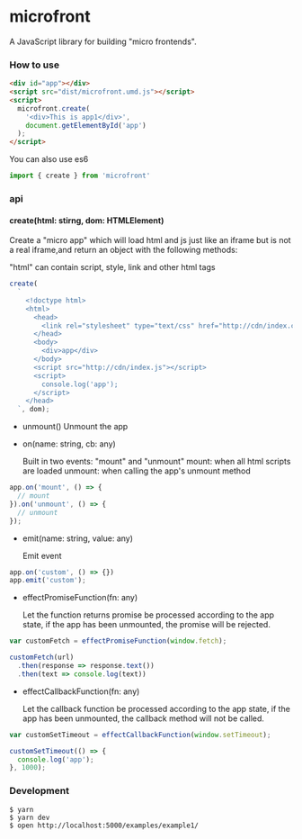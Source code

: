 # microfront

A JavaScript library for building "micro frontends".


### How to use
```html
<div id="app"></div>
<script src="dist/microfront.umd.js"></script>
<script>
  microfront.create(
    '<div>This is app1</div>',
    document.getElementById('app')
  );
</script>
```

You can also use es6

```js
import { create } from 'microfront'
```

### api

#### create(html: stirng, dom: HTMLElement)

Create a "micro app" which will load html and js just like an iframe but is not a real iframe,and return an object with the following methods:


"html" can contain script, style, link and other html tags

```js
create(
  `
    <!doctype html>
    <html>
      <head>
        <link rel="stylesheet" type="text/css" href="http://cdn/index.css" />
      </head>
      <body>
        <div>app</div>
      </body>
      <script src="http://cdn/index.js"></script>
      <script>
        console.log('app');
      </script>
    </head>
  `, dom);
```


- unmount()
  Unmount the app

- on(name: string, cb: any)

  Built in two events: "mount" and "unmount"
  mount: when all html scripts are loaded
  unmount: when calling the app's unmount method

```js
app.on('mount', () => {
  // mount
}).on('unmount', () => {
  // unmount
});
```

- emit(name: string, value: any)

  Emit event

```js
app.on('custom', () => {})
app.emit('custom');
```

- effectPromiseFunction(fn: any)

  Let the function returns promise be processed according to the app state, if the app has been unmounted, the promise will be rejected.

```js
var customFetch = effectPromiseFunction(window.fetch);

customFetch(url)
  .then(response => response.text())
  .then(text => console.log(text))
```

- effectCallbackFunction(fn: any)

  Let the callback function be processed according to the app state, if the app has been unmounted, the callback method will not be called.

```js
var customSetTimeout = effectCallbackFunction(window.setTimeout);

customSetTimeout(() => {
  console.log('app');
}, 1000);
```

### Development

```
$ yarn
$ yarn dev
$ open http://localhost:5000/examples/example1/
```